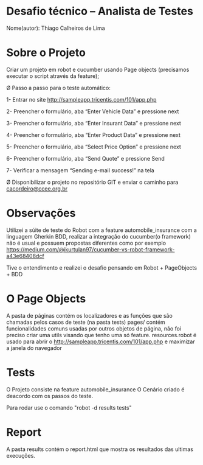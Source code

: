 # Desafio técnico – Analista de Testes
Nome(autor): Thiago Calheiros de Lima

# Sobre o Projeto
Criar um projeto em robot e cucumber usando Page objects (precisamos executar o script através da feature);

Ø Passo a passo para o teste automático:

1- Entrar no site http://sampleapp.tricentis.com/101/app.php

2- Preencher o formulário, aba “Enter Vehicle Data” e pressione next

3- Preencher o formulário, aba “Enter Insurant Data” e pressione next

4- Preencher o formulário, aba “Enter Product Data” e pressione next

5- Preencher o formulário, aba “Select Price Option” e pressione next

6- Preencher o formulário, aba “Send Quote” e pressione Send

7- Verificar a mensagem “Sending e-mail success!” na tela

Ø Disponibilizar o projeto no repositório GIT e enviar o caminho para cacordeiro@ccee.org.br

# Observações
Utilizei a súite de teste do Robot com a feature automobile_insurance com a linguagem Gherkin BDD, realizar a integração do cucumber(o framework) não é usual e possuem propostas diferentes como por exemplo https://medium.com/@ikurtulan97/cucumber-vs-robot-framework-a43e68408dcf

Tive o entendimento e realizei o desafio pensando em Robot + PageObjects + BDD

# O Page Objects
A pasta de páginas contém os localizadores e as funções que são chamadas pelos casos de teste (na pasta tests)
pages/ contém funcionalidades comuns usadas por outros objetos de página, não foi preciso criar uma utils visando que tenho uma só feature.
resources.robot é usado para abrir o http://sampleapp.tricentis.com/101/app.php e maximizar a janela do navegador
# Tests
O Projeto consiste na feature automobile_insurance
 O Cenário criado é deacordo com os passos do teste.

Para rodar use o comando "robot -d results tests"

# Report
A pasta results contém o  report.html que mostra os resultados das ultimas execuções.
